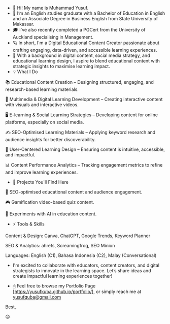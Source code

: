 - 👋 Hi! My name is Muhammad Yusuf.
- 👀 I’m an English studies graduate with a Bachelor of Education in English and an Associate Degree in Business English from State University of Makassar.
- 🎓 I’ve also recently completed a PGCert from the University of Auckland specialising in Management.
- 🪐 In short, I'm a Digital Educational Content Creator passionate about crafting engaging, data-driven, and accessible learning experiences.
- 💼 With a background in digital content, social media strategy, and educational learning design, I aspire to blend educational content with strategic insights to maximise learning impact.
- 💡 What I Do

📚 Educational Content Creation – Designing structured, engaging, and research-based learning materials.

🎥 Multimedia & Digital Learning Development – Creating interactive content with visuals and interactive videos.

🖥 E-learning & Social Learning Strategies – Developing content for online platforms, especially on social media.

✍ SEO-Optimised Learning Materials – Applying keyword research and audience insights for better discoverability.

🔎 User-Centered Learning Design – Ensuring content is intuitive, accessible, and impactful.

📊 Content Performance Analytics – Tracking engagement metrics to refine and improve learning experiences.


- 📂 Projects You'll Find Here

📝 SEO-optimised educational content and audience engagement.

🎮 Gamification video-based quiz content.

🚀 Experiments with AI in education content.

- ⚡ Tools & Skills

Content & Design: Canva, ChatGPT, Google Trends, Keyword Planner

SEO & Analytics: ahrefs, Screamingfrog, SEO Minion

Languages: English (C1), Bahasa Indonesia (C2), Malay (Conversational)

- I'm excited to collaborate with educators, content creators, and digital strategists to innovate in the learning space. Let’s share ideas and create impactful learning experiences together!
  
- 🖱 Feel free to browse my Portfolio Page [https://yusufkuba.github.io/portfolio/], or simply reach me at yusufquba@gmail.com

Best,

😊

<!---
yusufkuba/yusufkuba is a ✨ special ✨ repository because its `README.md` (this file) appears on your GitHub profile.
You can click the Preview link to take a look at your changes.
--->
